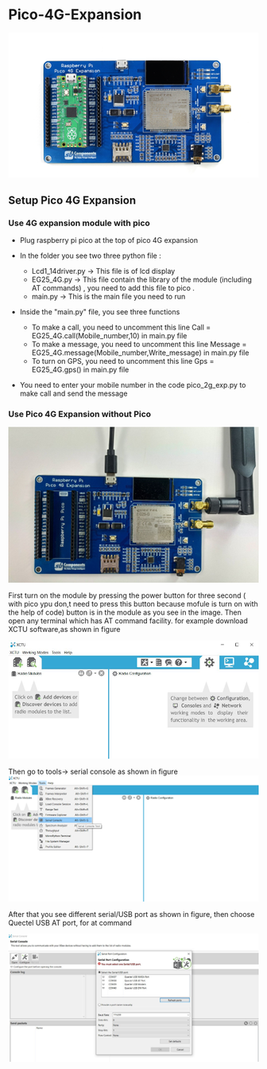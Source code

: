 # Pico-4G-Expansion

<img src = "https://github.com/sbcshop/Pico-4G-Expansion/blob/main/image/img.png" />

## Setup Pico 4G Expansion
### Use 4G expansion module with pico 
   * Plug raspberry pi pico at the top of pico 4G expansion
   * In the folder you see two three python file :
     * Lcd1_14driver.py -> This file is of lcd display
     * EG25_4G.py -> This file contain the library of the module (including AT commands) , you need to add this file to pico .
     * main.py -> This is the main file you need to run
     
   * Inside the "main.py" file, you see three functions
     * To make a call, you need to uncomment this line Call = EG25_4G.call(Mobile_number,10) in main.py file
     * To make a message, you need to uncomment this line Message = EG25_4G.message(Mobile_number,Write_message) in main.py file
     * To turn on GPS, you need to uncomment this line Gps = EG25_4G.gps() in main.py file
   * You need to enter your mobile number in the code pico_2g_exp.py to make call and send the message

### Use Pico 4G Expansion without Pico

   <img src = "https://github.com/sbcshop/Pico-4G-Expansion/blob/main/image/img1.jpg" />

   First turn on the module by pressing the power button for three second ( with pico ypu don,t need to press this button because mofule is turn on with the help of code) button    is in the module as you see in the image. Then open any terminal which has AT command facility.
   for example download XCTU software,as shown in figure

   <img src = "https://github.com/sbcshop/Pico-4G-Expansion/blob/main/image/img3.jpg" />


   Then go to tools-> serial console as shown in figure
   <img src = "https://github.com/sbcshop/Pico-4G-Expansion/blob/main/image/img4.png" />
   
   After that you see different serial/USB port as shown in figure, then choose Quectel USB AT port, for at command
   
   <img src = "https://github.com/sbcshop/Pico-4G-Expansion/blob/main/image/img5.JPG" />
   

    
    
  
